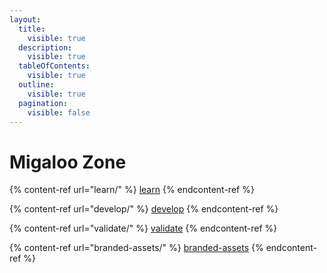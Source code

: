 ```yaml
---
layout:
  title:
    visible: true
  description:
    visible: true
  tableOfContents:
    visible: true
  outline:
    visible: true
  pagination:
    visible: false
---
```


# Migaloo Zone

{% content-ref url="learn/" %}
[learn](learn/)
{% endcontent-ref %}

{% content-ref url="develop/" %}
[develop](develop/)
{% endcontent-ref %}

{% content-ref url="validate/" %}
[validate](validate/)
{% endcontent-ref %}

{% content-ref url="branded-assets/" %}
[branded-assets](branded-assets/)
{% endcontent-ref %}
